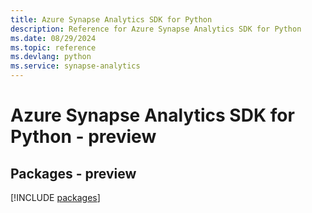 ```yaml
---
title: Azure Synapse Analytics SDK for Python
description: Reference for Azure Synapse Analytics SDK for Python
ms.date: 08/29/2024
ms.topic: reference
ms.devlang: python
ms.service: synapse-analytics
---
```

# Azure Synapse Analytics SDK for Python - preview
## Packages - preview
[!INCLUDE [packages](synapse-analytics-index.md)]